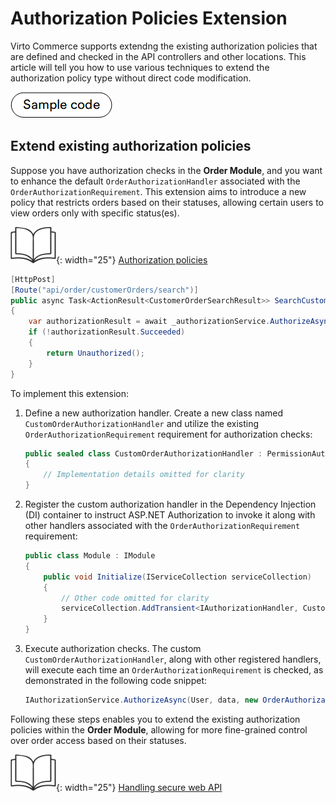 # Authorization Policies Extension

Virto Commerce supports extendng the existing authorization policies that are defined and checked in the API controllers and other locations. This article will tell you how to use various techniques to extend the authorization policy type without direct code modification.

[![Sample code](../media/sample-code.png)](https://github.com/VirtoCommerce/vc-module-order/tree/dev/samples/VirtoCommerce.OrdersModule2.Web/Authorization)

## Extend existing authorization policies

Suppose you have authorization checks in the **Order Module**, and you want to enhance the default `OrderAuthorizationHandler` associated with the `OrderAuthorizationRequirement`. This extension aims to introduce a new policy that restricts orders based on their statuses, allowing certain users to view orders only with specific status(es).

![Readmore](../media/readmore.png){: width="25"} [Authorization policies](https://docs.microsoft.com/en-us/aspnet/core/security/authorization/policies?view=aspnetcore-5.0)

```cs title="OrderModuleController.cs"
[HttpPost]
[Route("api/order/customerOrders/search")]
public async Task<ActionResult<CustomerOrderSearchResult>> SearchCustomerOrder([FromBody] CustomerOrderSearchCriteria criteria)
{
    var authorizationResult = await _authorizationService.AuthorizeAsync(User, criteria, new OrderAuthorizationRequirement(ModuleConstants.Security.Permissions.Read));
    if (!authorizationResult.Succeeded)
    {
        return Unauthorized();
    }
}
```

To implement this extension:

1. Define a new authorization handler. Create a new class named `CustomOrderAuthorizationHandler` and utilize the existing `OrderAuthorizationRequirement` requirement for authorization checks:

    ```cs title="CustomOrderAuthorizationHandler.cs"
    public sealed class CustomOrderAuthorizationHandler : PermissionAuthorizationHandlerBase<OrderAuthorizationRequirement>
    {
        // Implementation details omitted for clarity
    }
    ```

1. Register the custom authorization handler in the Dependency Injection (DI) container to instruct ASP.NET Authorization to invoke it along with other handlers associated with the `OrderAuthorizationRequirement` requirement:

    ```cs title="Module.cs"
    public class Module : IModule
    {
        public void Initialize(IServiceCollection serviceCollection)
        {
            // Other code omitted for clarity 
            serviceCollection.AddTransient<IAuthorizationHandler, CustomOrderAuthorizationHandler>();
        }
    }
    ```

1. Execute authorization checks. The custom `CustomOrderAuthorizationHandler`, along with other registered handlers, will execute each time an `OrderAuthorizationRequirement` is checked, as demonstrated in the following code snippet:

    ```cs
    IAuthorizationService.AuthorizeAsync(User, data, new OrderAuthorizationRequirement());
    ```

Following these steps enables you to extend the existing authorization policies within the **Order Module**, allowing for more fine-grained control over order access based on their statuses.

![Readmore](../media/readmore.png){: width="25"} [Handling secure web API](https://github.com/VirtoCommerce/vc-platform/blob/master/docs/fundamentals/make-secure-webapi.md)